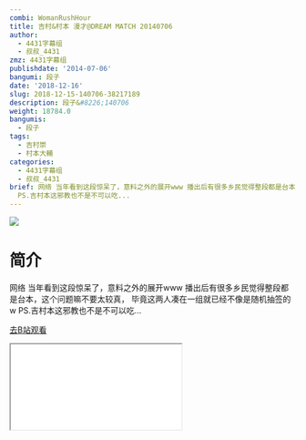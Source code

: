 ```yaml
---
combi: WomanRushHour
title: 吉村&村本 漫才@DREAM MATCH 20140706
author:
  - 4431字幕组
  - 叔叔_4431
zmz: 4431字幕组
publishdate: '2014-07-06'
bangumi: 段子
date: '2018-12-16'
slug: 2018-12-15-140706-38217189
description: 段子&#8226;140706
weight: 18784.0
bangumis:
  - 段子
tags:
  - 吉村崇
  - 村本大輔
categories:
  - 4431字幕组
  - 叔叔_4431
brief: 网络 当年看到这段惊呆了，意料之外的展开www 播出后有很多乡民觉得整段都是台本，这个问题嘛不要太较真， 毕竟这两人凑在一组就已经不像是随机抽签的w
  PS.吉村本这邪教也不是不可以吃...
---
```

![](https://i.imgur.com/iY768lj.jpg)
# 简介  
网络
当年看到这段惊呆了，意料之外的展开www
播出后有很多乡民觉得整段都是台本，这个问题嘛不要太较真，
毕竟这两人凑在一组就已经不像是随机抽签的w
PS.吉村本这邪教也不是不可以吃...  

[去B站观看](https://www.bilibili.com/video/av38217189/)
<div class ="resp-container"><iframe class="testiframe" src="//player.bilibili.com/player.html?aid=38217189"", scrolling="no", allowfullscreen="true" > </iframe></div> 
